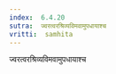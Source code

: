 ```yaml
---
index:  6.4.20
sutra:  ज्वरत्वरश्रिव्यविमवामुपधायाश्च
vritti:  samhita 
---
```


ज्वरत्वरश्रिव्यविमवामुपधायाश्च

